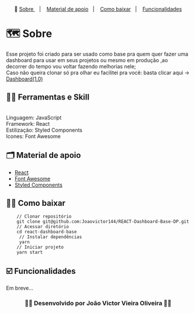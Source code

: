<p align="center">🎉
  <a href="#-sobre"> Sobre </a>&nbsp;&nbsp;&nbsp;|&nbsp;&nbsp;&nbsp;
  <a href="#-material-de-apoio">Material de apoio</a>&nbsp;&nbsp;&nbsp;|&nbsp;&nbsp;&nbsp;
  <a href="#-como-baixar">Como baixar</a>&nbsp;&nbsp;&nbsp;|&nbsp;&nbsp;&nbsp;
   <a href="#️-funcionalidades">Funcionalidades</a>
</p>

# 🗺  Sobre

Esse projeto foi criado para ser usado como base pra quem quer fazer uma dashboard para usar em seus projetos ou mesmo em produção ,ao decorrer do tempo vou voltar fazendo melhorias nele;<br/>
Caso não queira clonar só pra olhar eu facilitei pra você: basta clicar aqui -> <a href="https://react-dashboard-base.vercel.app/">Dashboard(1.0)</a>


## ✍🏻 Ferramentas e Skill
<br/>
Linguagem: JavaScript
<br/>
Framework: React
<br/>
Estilização: Styled Components
<br/>
Icones: Font Awesome
<br/>


## 🗂 Material de apoio 

- [React](https://pt-br.reactjs.org/)
- [Font Awesome](https://fontawesome.com/)
- [Styled Components](https://styled-components.com/)


## 👍🏻 Como baixar

```
    // Clonar repositório
    git clone git@github.com:Joaovictor144/REACT-Dashboard-Base-DP.git
    // Acessar diretório
    cd react-dashboard-base
     // Instalar dependências
     yarn
    // Iniciar projeto
    yarn start
```


## ☑️ Funcionalidades
Em breve...

<h3 align="center">👨‍💻 Desenvolvido por João Victor Vieira Oliveira 👨‍💻</h3>
